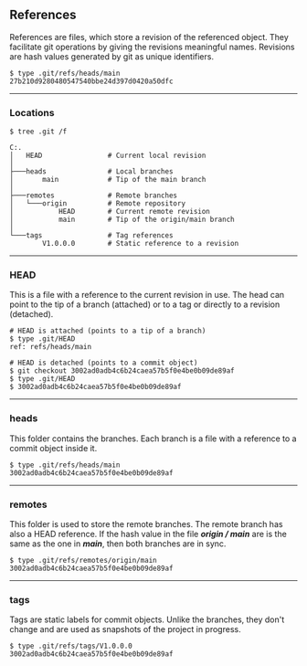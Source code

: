 ## References
References are files, which store a revision of the referenced object. They 
facilitate git operations by giving the revisions meaningful names. Revisions
are hash values generated by git as unique identifiers. 

```shell
$ type .git/refs/heads/main
27b210d9280480547540bbe24d397d0420a50dfc
```

-------------------------------------------------------------------------------
### Locations
```
$ tree .git /f          

C:.
│   HEAD                # Current local revision
│
├───heads               # Local branches
│       main            # Tip of the main branch
│
├───remotes             # Remote branches
│   └───origin          # Remote repository 
│           HEAD        # Current remote revision
│           main        # Tip of the origin/main branch
│
└───tags                # Tag references
        V1.0.0.0        # Static reference to a revision
```

-------------------------------------------------------------------------------
### HEAD
This is a file with a reference to the current revision in use. The head can 
point to the tip of a branch (attached) or to a tag or directly to a revision
(detached). 

```shell
# HEAD is attached (points to a tip of a branch)
$ type .git/HEAD
ref: refs/heads/main

# HEAD is detached (points to a commit object)
$ git checkout 3002ad0adb4c6b24caea57b5f0e4be0b09de89af
$ type .git/HEAD
$ 3002ad0adb4c6b24caea57b5f0e4be0b09de89af
```

-------------------------------------------------------------------------------
### heads
This folder contains the branches. Each branch is a file with a 
reference to a commit object inside it.

```shell
$ type .git/refs/heads/main
3002ad0adb4c6b24caea57b5f0e4be0b09de89af
```

-------------------------------------------------------------------------------
### remotes
This folder is used to store the remote branches. The remote branch has 
also a HEAD reference. If the hash value in the file ***origin / main*** 
are is the same as the one in ***main***, then both branches are in sync.

```shell
$ type .git/refs/remotes/origin/main
3002ad0adb4c6b24caea57b5f0e4be0b09de89af
```

-------------------------------------------------------------------------------
### tags
Tags are static labels for commit objects. Unlike the branches, they don't 
change and are used as snapshots of the project in progress. 

```shell
$ type .git/refs/tags/V1.0.0.0
3002ad0adb4c6b24caea57b5f0e4be0b09de89af
```
